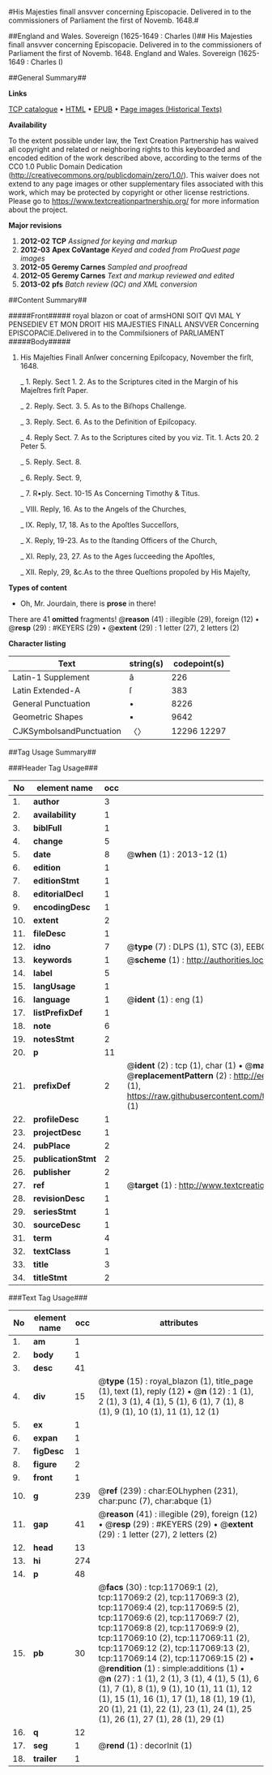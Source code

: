 #His Majesties finall ansvver concerning Episcopacie. Delivered in to the commissioners of Parliament the first of Novemb. 1648.#

##England and Wales. Sovereign (1625-1649 : Charles I)##
His Majesties finall ansvver concerning Episcopacie. Delivered in to the commissioners of Parliament the first of Novemb. 1648.
England and Wales. Sovereign (1625-1649 : Charles I)

##General Summary##

**Links**

[TCP catalogue](http://www.ota.ox.ac.uk/tcp/)  • 
[HTML](http://tei.it.ox.ac.uk/tcp/Texts-HTML/free/A78/A78783.html)  • 
[EPUB](http://tei.it.ox.ac.uk/tcp/Texts-EPUB/free/A78/A78783.epub) • 
[Page images (Historical Texts)](https://historicaltexts.jisc.ac.uk/eebo-99864837e)

**Availability**

To the extent possible under law, the Text Creation Partnership has waived all copyright and related or neighboring rights to this keyboarded and encoded edition of the work described above, according to the terms of the CC0 1.0 Public Domain Dedication (http://creativecommons.org/publicdomain/zero/1.0/). This waiver does not extend to any page images or other supplementary files associated with this work, which may be protected by copyright or other license restrictions. Please go to https://www.textcreationpartnership.org/ for more information about the project.

**Major revisions**

1. __2012-02__ __TCP__ *Assigned for keying and markup*
1. __2012-03__ __Apex CoVantage__ *Keyed and coded from ProQuest page images*
1. __2012-05__ __Geremy Carnes__ *Sampled and proofread*
1. __2012-05__ __Geremy Carnes__ *Text and markup reviewed and edited*
1. __2013-02__ __pfs__ *Batch review (QC) and XML conversion*

##Content Summary##

#####Front#####
royal blazon or coat of armsHONI SOIT QVI MAL Y PENSEDIEV ET MON DROIT HIS MAJESTIES FINALL ANSVVER Concerning EPISCOPACIE.Delivered in to the Commiſsioners of PARLIAMENT
#####Body#####

1. His Majeſties Finall Anſwer concerning Epiſcopacy, November the firſt, 1648.

    _ 1. Reply. Sect 1. 2. As to the Scriptures cited in the Margin of his Majeſtres firſt Paper.

    _ 2. Reply. Sect. 3. 5. As to the Biſhops Challenge.

    _ 3. Reply. Sect. 6. As to the Definition of Epiſcopacy.

    _ 4. Reply Sect. 7. As to the Scriptures cited by you viz. Tit. 1. Acts 20. 2 Peter 5.

    _ 5. Reply. Sect. 8.

    _ 6. Reply. Sect. 9,

    _ 7. R•ply. Sect. 10-15 As Concerning Timothy & Titus.

    _ VIII. Reply, 16. As to the Angels of the Churches,

    _ IX. Reply, 17, 18. As to the Apoſtles Succeſſors,

    _ X. Reply, 19-23. As to the ſtanding Officers of the Church,

    _ XI. Reply, 23, 27. As to the Ages ſucceeding the Apoſtles,

    _ XII. Reply, 29, &c.As to the three Queſtions propoſed by His Majeſty,

**Types of content**

  * Oh, Mr. Jourdain, there is **prose** in there!

There are 41 **omitted** fragments! 
 @__reason__ (41) : illegible (29), foreign (12)  •  @__resp__ (29) : #KEYERS (29)  •  @__extent__ (29) : 1 letter (27), 2 letters (2)

**Character listing**


|Text|string(s)|codepoint(s)|
|---|---|---|
|Latin-1 Supplement|â|226|
|Latin Extended-A|ſ|383|
|General Punctuation|•|8226|
|Geometric Shapes|▪|9642|
|CJKSymbolsandPunctuation|〈〉|12296 12297|

##Tag Usage Summary##

###Header Tag Usage###

|No|element name|occ|attributes|
|---|---|---|---|
|1.|__author__|3||
|2.|__availability__|1||
|3.|__biblFull__|1||
|4.|__change__|5||
|5.|__date__|8| @__when__ (1) : 2013-12 (1)|
|6.|__edition__|1||
|7.|__editionStmt__|1||
|8.|__editorialDecl__|1||
|9.|__encodingDesc__|1||
|10.|__extent__|2||
|11.|__fileDesc__|1||
|12.|__idno__|7| @__type__ (7) : DLPS (1), STC (3), EEBO-CITATION (1), PROQUEST (1), VID (1)|
|13.|__keywords__|1| @__scheme__ (1) : http://authorities.loc.gov/ (1)|
|14.|__label__|5||
|15.|__langUsage__|1||
|16.|__language__|1| @__ident__ (1) : eng (1)|
|17.|__listPrefixDef__|1||
|18.|__note__|6||
|19.|__notesStmt__|2||
|20.|__p__|11||
|21.|__prefixDef__|2| @__ident__ (2) : tcp (1), char (1)  •  @__matchPattern__ (2) : ([0-9\-]+):([0-9IVX]+) (1), (.+) (1)  •  @__replacementPattern__ (2) : http://eebo.chadwyck.com/downloadtiff?vid=$1&page=$2 (1), https://raw.githubusercontent.com/textcreationpartnership/Texts/master/tcpchars.xml#$1 (1)|
|22.|__profileDesc__|1||
|23.|__projectDesc__|1||
|24.|__pubPlace__|2||
|25.|__publicationStmt__|2||
|26.|__publisher__|2||
|27.|__ref__|1| @__target__ (1) : http://www.textcreationpartnership.org/docs/. (1)|
|28.|__revisionDesc__|1||
|29.|__seriesStmt__|1||
|30.|__sourceDesc__|1||
|31.|__term__|4||
|32.|__textClass__|1||
|33.|__title__|3||
|34.|__titleStmt__|2||


###Text Tag Usage###

|No|element name|occ|attributes|
|---|---|---|---|
|1.|__am__|1||
|2.|__body__|1||
|3.|__desc__|41||
|4.|__div__|15| @__type__ (15) : royal_blazon (1), title_page (1), text (1), reply (12)  •  @__n__ (12) : 1 (1), 2 (1), 3 (1), 4 (1), 5 (1), 6 (1), 7 (1), 8 (1), 9 (1), 10 (1), 11 (1), 12 (1)|
|5.|__ex__|1||
|6.|__expan__|1||
|7.|__figDesc__|1||
|8.|__figure__|2||
|9.|__front__|1||
|10.|__g__|239| @__ref__ (239) : char:EOLhyphen (231), char:punc (7), char:abque (1)|
|11.|__gap__|41| @__reason__ (41) : illegible (29), foreign (12)  •  @__resp__ (29) : #KEYERS (29)  •  @__extent__ (29) : 1 letter (27), 2 letters (2)|
|12.|__head__|13||
|13.|__hi__|274||
|14.|__p__|48||
|15.|__pb__|30| @__facs__ (30) : tcp:117069:1 (2), tcp:117069:2 (2), tcp:117069:3 (2), tcp:117069:4 (2), tcp:117069:5 (2), tcp:117069:6 (2), tcp:117069:7 (2), tcp:117069:8 (2), tcp:117069:9 (2), tcp:117069:10 (2), tcp:117069:11 (2), tcp:117069:12 (2), tcp:117069:13 (2), tcp:117069:14 (2), tcp:117069:15 (2)  •  @__rendition__ (1) : simple:additions (1)  •  @__n__ (27) : 1 (1), 2 (1), 3 (1), 4 (1), 5 (1), 6 (1), 7 (1), 8 (1), 9 (1), 10 (1), 11 (1), 12 (1), 15 (1), 16 (1), 17 (1), 18 (1), 19 (1), 20 (1), 21 (1), 22 (1), 23 (1), 24 (1), 25 (1), 26 (1), 27 (1), 28 (1), 29 (1)|
|16.|__q__|12||
|17.|__seg__|1| @__rend__ (1) : decorInit (1)|
|18.|__trailer__|1||
